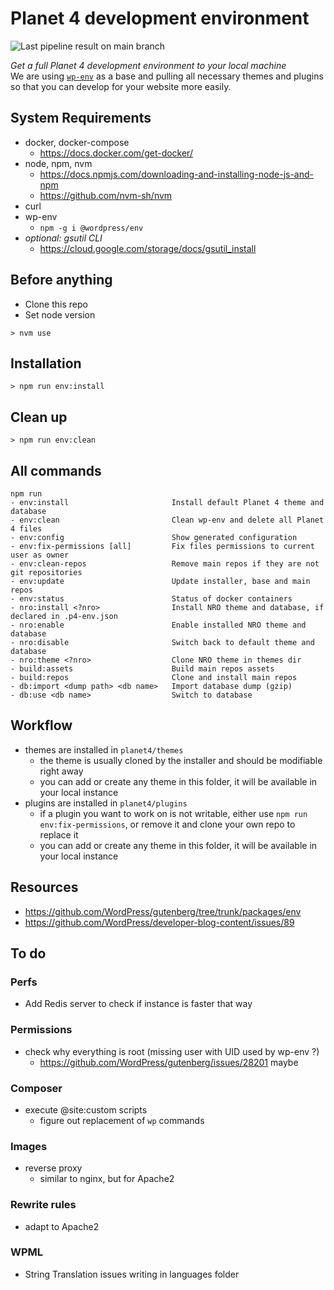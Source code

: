 
# Planet 4 development environment

![Last pipeline result on main branch](https://circleci.com/gh/greenpeace/planet4-develop.svg?style=shield)

_Get a full Planet 4 development environment to your local machine_  
We are using [`wp-env`](https://github.com/WordPress/gutenberg/blob/trunk/packages/env/README.md) as a base and pulling all necessary themes and plugins so that you can develop for your website more easily.


## System Requirements

- docker, docker-compose
  - https://docs.docker.com/get-docker/
- node, npm, nvm
  - https://docs.npmjs.com/downloading-and-installing-node-js-and-npm
  - https://github.com/nvm-sh/nvm
- curl
- wp-env
  - `npm -g i @wordpress/env`
- _optional: gsutil CLI_
  - https://cloud.google.com/storage/docs/gsutil_install

## Before anything

- Clone this repo
- Set node version
```console
> nvm use
```

## Installation

```console
> npm run env:install
```

## Clean up

```console
> npm run env:clean
```

## All commands
```
npm run
- env:install                       Install default Planet 4 theme and database
- env:clean                         Clean wp-env and delete all Planet 4 files
- env:config                        Show generated configuration
- env:fix-permissions [all]         Fix files permissions to current user as owner
- env:clean-repos                   Remove main repos if they are not git repositories
- env:update                        Update installer, base and main repos
- env:status                        Status of docker containers
- nro:install <?nro>                Install NRO theme and database, if declared in .p4-env.json
- nro:enable                        Enable installed NRO theme and database
- nro:disable                       Switch back to default theme and database
- nro:theme <?nro>                  Clone NRO theme in themes dir
- build:assets                      Build main repos assets
- build:repos                       Clone and install main repos
- db:import <dump path> <db name>   Import database dump (gzip)
- db:use <db name>                  Switch to database
```

## Workflow

- themes are installed in `planet4/themes`
  - the theme is usually cloned by the installer and should be modifiable right away
  - you can add or create any theme in this folder, it will be available in your local instance
- plugins are installed in `planet4/plugins`
  - if a plugin you want to work on is not writable, either use `npm run env:fix-permissions`, or remove it and clone your own repo to replace it
  - you can add or create any theme in this folder, it will be available in your local instance

## Resources

- https://github.com/WordPress/gutenberg/tree/trunk/packages/env
- https://github.com/WordPress/developer-blog-content/issues/89

## To do

### Perfs
- Add Redis server to check if instance is faster that way

### Permissions
- check why everything is root (missing user with UID used by wp-env ?)
  - https://github.com/WordPress/gutenberg/issues/28201 maybe

### Composer
- execute @site:custom scripts
  - figure out replacement of `wp` commands 

### Images
- reverse proxy
  - similar to nginx, but for Apache2

### Rewrite rules
- adapt to Apache2

### WPML
- String Translation issues writing in languages folder
